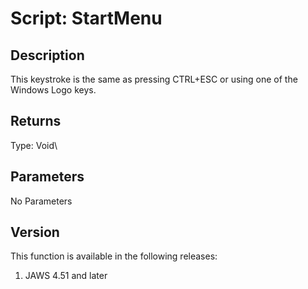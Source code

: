 # Script: StartMenu

## Description

This keystroke is the same as pressing CTRL+ESC or using one of the
Windows Logo keys.

## Returns

Type: Void\

## Parameters

No Parameters

## Version

This function is available in the following releases:

1.  JAWS 4.51 and later
